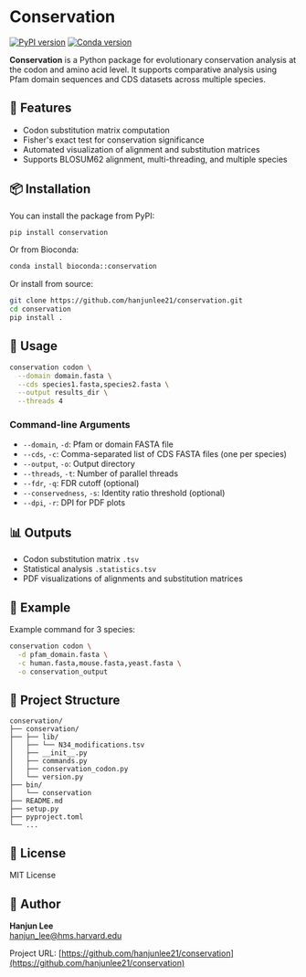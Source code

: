 # Conservation

[![PyPI version](https://badge.fury.io/py/conservation.svg)](https://badge.fury.io/py/conservation)
[![Conda version](https://anaconda.org/bioconda/conservation/badges/version.svg)](https://anaconda.org/bioconda/conservation)

**Conservation** is a Python package for evolutionary conservation analysis at the codon and amino acid level. It supports comparative analysis using Pfam domain sequences and CDS datasets across multiple species.

## 🔧 Features

- Codon substitution matrix computation
- Fisher's exact test for conservation significance
- Automated visualization of alignment and substitution matrices
- Supports BLOSUM62 alignment, multi-threading, and multiple species

## 📦 Installation

You can install the package from PyPI:

```bash
pip install conservation
```

Or from Bioconda:

```bash
conda install bioconda::conservation
```

Or install from source:

```bash
git clone https://github.com/hanjunlee21/conservation.git
cd conservation
pip install .
```

## 🚀 Usage

```bash
conservation codon \
  --domain domain.fasta \
  --cds species1.fasta,species2.fasta \
  --output results_dir \
  --threads 4
```

### Command-line Arguments

- `--domain`, `-d`: Pfam or domain FASTA file
- `--cds`, `-c`: Comma-separated list of CDS FASTA files (one per species)
- `--output`, `-o`: Output directory
- `--threads`, `-t`: Number of parallel threads
- `--fdr`, `-q`: FDR cutoff (optional)
- `--conservedness`, `-s`: Identity ratio threshold (optional)
- `--dpi`, `-r`: DPI for PDF plots

## 📊 Outputs

- Codon substitution matrix `.tsv`
- Statistical analysis `.statistics.tsv`
- PDF visualizations of alignments and substitution matrices

## 🧬 Example

Example command for 3 species:
```bash
conservation codon \
  -d pfam_domain.fasta \
  -c human.fasta,mouse.fasta,yeast.fasta \
  -o conservation_output
```

## 📁 Project Structure

```
conservation/
├── conservation/
├── ├── lib/
│   ├── └── N34_modifications.tsv
│   ├── __init__.py
│   ├── commands.py
│   ├── conservation_codon.py
│   └── version.py
├── bin/
│   └── conservation
├── README.md
├── setup.py
├── pyproject.toml
└── ...
```

## 📜 License

MIT License

## 👤 Author

**Hanjun Lee**  
[hanjun_lee@hms.harvard.edu](mailto:hanjun_leehms.harvard.edu)

Project URL: [https://github.com/hanjunlee21/conservation](https://github.com/hanjunlee21/conservation)
